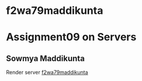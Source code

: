 # f2wa79maddikunta
# Assignment09 on Servers
## Sowmya Maddikunta
Render server [f2wa79maddikunta](https://f2wa79maddikunta.onrender.com/)
